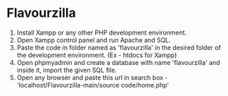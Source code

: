 # Flavourzilla
1. Install Xampp or any other PHP development environment.
2. Open Xampp control panel and run Apache and SQL.
3. Paste the code in folder named as 'flavourzilla' in the desired folder of the development environment. (Ex - htdocs for Xampp)
4. Open phpmyadmin and create a database with name 'flavourzilla' and inside it, import the given SQL file. 
5. Open any browser and paste this url in search box - 'localhost/Flavourzilla-main/source code/home.php'
